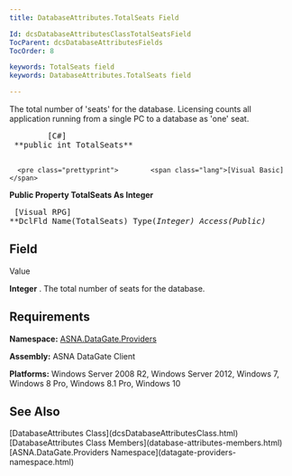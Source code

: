 ```yaml
---
title: DatabaseAttributes.TotalSeats Field

Id: dcsDatabaseAttributesClassTotalSeatsField
TocParent: dcsDatabaseAttributesFields
TocOrder: 8

keywords: TotalSeats field
keywords: DatabaseAttributes.TotalSeats field

---
```


The total number of 'seats' for the database. Licensing counts all application running from a single PC to a database as 'one' seat.
<pre class="prettyprint">        <span class="lang">[C#]</span>
 **public int TotalSeats** 
      </pre>
      <pre class="prettyprint">        <span class="lang">[Visual Basic] </span>
 **Public Property TotalSeats As Integer** 
      </pre>
      <pre class="prettyprint">        <span class="lang">[Visual RPG]</span>
 **DclFld Name(TotalSeats) Type(*Integer) Access(*Public)** 
      </pre>

## Field
 Value

**Integer** . The total number of seats for the database.
## Requirements

**Namespace:** [ ASNA.DataGate.Providers](datagate-providers-namespace.html) 

**Assembly:** ASNA DataGate Client

**Platforms:** Windows Server 2008 R2, Windows Server 2012, Windows 7, Windows 8 Pro, Windows 8.1 Pro, Windows 10
## See Also

<dl />
      [DatabaseAttributes Class](dcsDatabaseAttributesClass.html)
      <br />
      [DatabaseAttributes Class Members](database-attributes-members.html)
      <br />
      [ASNA.DataGate.Providers Namespace](datagate-providers-namespace.html)

